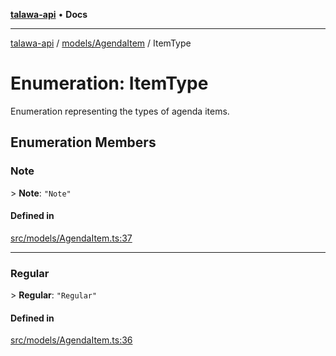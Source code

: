 [**talawa-api**](../../../README.md) • **Docs**

***

[talawa-api](../../../modules.md) / [models/AgendaItem](../README.md) / ItemType

# Enumeration: ItemType

Enumeration representing the types of agenda items.

## Enumeration Members

### Note

\> **Note**: `"Note"`

#### Defined in

[src/models/AgendaItem.ts:37](https://github.com/PalisadoesFoundation/talawa-api/blob/92443bb6a5ff3ed66457149a509401986a82e570/src/models/AgendaItem.ts#L37)

***

### Regular

\> **Regular**: `"Regular"`

#### Defined in

[src/models/AgendaItem.ts:36](https://github.com/PalisadoesFoundation/talawa-api/blob/92443bb6a5ff3ed66457149a509401986a82e570/src/models/AgendaItem.ts#L36)
